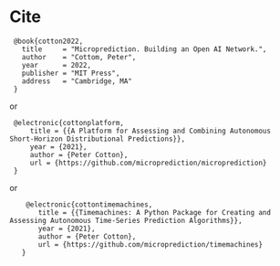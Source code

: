 
# Cite 


     @book{cotton2022,
       title     = "Microprediction. Building an Open AI Network.",
       author    = "Cottom, Peter",
       year      = 2022,
       publisher = "MIT Press",
       address   = "Cambridge, MA"
     }

or 

     @electronic{cottonplatform,
         title = {{A Platform for Assessing and Combining Autonomous Short-Horizon Distributional Predictions}},
         year = {2021},
         author = {Peter Cotton},
         url = {https://github.com/microprediction/microprediction}
     }
 
or 
 
        @electronic{cottontimemachines,
           title = {{Timemachines: A Python Package for Creating and Assessing Autonomous Time-Series Prediction Algorithms}},
           year = {2021},
           author = {Peter Cotton},
           url = {https://github.com/microprediction/timemachines}
       }
